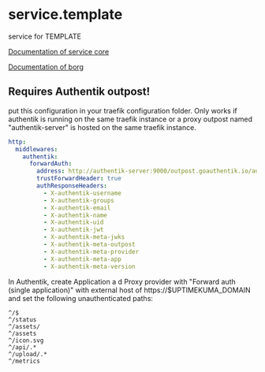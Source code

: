# service.template

service for TEMPLATE

[Documentation of service core](https://github.com/Vereine-Vereint/service.core)

[Documentation of borg](https://github.com/Vereine-Vereint/service.borg)

## Requires Authentik outpost!

put this configuration in your traefik configuration folder. Only works if authentik is running on the same traefik instance or a proxy outpost named "authentik-server" is hosted on the same traefik instance.

```yaml
http:
  middlewares:
    authentik:
      forwardAuth:
        address: http://authentik-server:9000/outpost.goauthentik.io/auth/traefik
        trustForwardHeader: true
        authResponseHeaders:
          - X-authentik-username
          - X-authentik-groups
          - X-authentik-email
          - X-authentik-name
          - X-authentik-uid
          - X-authentik-jwt
          - X-authentik-meta-jwks
          - X-authentik-meta-outpost
          - X-authentik-meta-provider
          - X-authentik-meta-app
          - X-authentik-meta-version
```

In Authentik, create Application a d Proxy provider with "Forward auth (single application)" with external host of https://$UPTIMEKUMA_DOMAIN and set the following unauthenticated paths:

```
^/$
^/status
^/assets/
^/assets
^/icon.svg
^/api/.*
^/upload/.*
^/metrics
```
